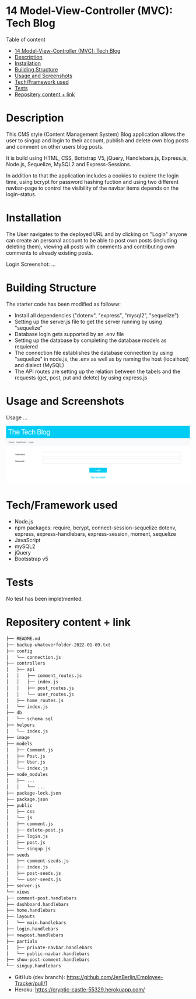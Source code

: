 # 14 Model-View-Controller (MVC): Tech Blog

Table of content

- [14 Model-View-Controller (MVC): Tech Blog](#14-model-view-controller-mvc-tech-blog)
- [Description](#description)
- [Installation](#installation)
- [Building Structure](#building-structure)
- [Usage and Screenshots](#usage-and-screenshots)
- [Tech/Framework used](#techframework-used)
- [Tests](#tests)
- [Repositery content + link](#repositery-content--link)

# Description

This CMS style (Content Management System) Blog application allows the user to singup and login to their account, publish and delete own blog posts and comment on other users blog posts.

It is build using HTML, CSS, Bottstrap V5, jQuery, Handlebars.js, Express.js, Node.js, Sequelize, MySQL2 and Express-Sessions.

In addition to that the application includes a cookies to expiere the login time, using bcrypt for password hashing fuction and using two different navbar-page to control the visibility of the navbar items depends on the login-status.

# Installation

The User navigates to the deployed URL and by clicking on "Login" anyone can create an personal account to be able to post own posts (including deleting them), viewing all posts with comments and contributing own comments to already existing posts.

Login Screenshot: ...

# Building Structure

The starter code has been modified as followw:

- Install all dependencies ("dotenv", "express", "mysql2", "sequelize")
- Setting up the server.js file to get the server running by using "sequelize"
- Database login gets supported by an .env file
- Setting up the database by completing the database models as requiered
- The connection file establishes the database connection by using "sequelize" in node.js, the .env as well as by naming the host (localhost) and dialect (MySQL)
- The API routes are setting up the relation between the tabels and the requests (get, post, put and delete) by using express.js

# Usage and Screenshots

Usage ...

![Getting Started](./image/ScreenShot_1.png)

# Tech/Framework used

- Node.js
- npm packages: require, bcrypt, connect-session-sequelize dotenv, express, express-handlebars, express-session, moment, sequelize
- JavaScript
- mySQL2
- jQuery
- Bootsstrap v5

# Tests

No test has been impletmented.

# Repositery content + link

```bash
├── README.md
├── backup-whateverfolder-2022-01-09.txt
├── config
│   └── connection.js
├── controllers
│   ├── api
│   │   ├── comment_routes.js
│   │   ├── index.js
│   │   ├── post_routes.js
│   │   └── user_routes.js
│   ├── home_routes.js
│   └── index.js
├── db
│   └── schema.sql
├── helpers
│   └── index.js
├── image
├── models
│   ├── Comment.js
│   ├── Post.js
│   ├── User.js
│   └── index.js
├── node_modules
│   ├── ...
│   │   └── ...
├── package-lock.json
├── package.json
├── public
│   ├── css
│   └── js
│   ├── comment.js
│   ├── delete-post.js
│   ├── login.js
│   ├── post.js
│   └── singup.js
├── seeds
│   ├── comment-seeds.js
│   ├── index.js
│   ├── post-seeds.js
│   └── user-seeds.js
├── server.js
└── views
├── comment-post.handlebars
├── dashboard.handlebars
├── home.handlebars
├── layouts
│   └── main.handlebars
├── login.handlebars
├── newpost.handlebars
├── partials
│   ├── private-navbar.handlebars
│   └── public-navbar.handlebars
├── show-post-comment.handlebars
└── singup.handlebars
```

- GitHub (dev branch): https://github.com/JenBerlin/Employee-Tracker/pull/1
- Heroku: https://cryptic-castle-55329.herokuapp.com/
